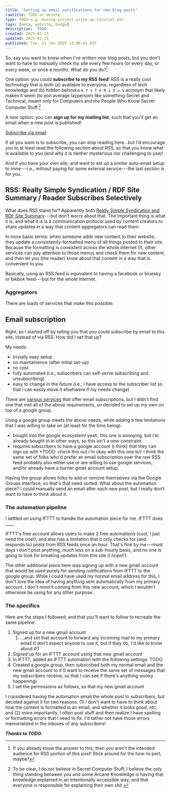 ```yaml
---
title: 'Setting up email notifications for new blog posts'
rawtitle: TODO-or-delete
type: TODO-e.g.-musing-project-write-up-tutorial-etc
tags: [meta, website, bodge]
description: 'TODO'
created: 2025-01-21
updated: 2025-01-21
published: Tue, 21 Jan 2025 12:00:41 EST
---
```


So, say you want to know when I've written new blog posts, but you don't want to have to manually check my site every few hours (or every day, or every week, or once a month). What do you do?[^iff]

[^iff]: If you already know the answer to this, then you aren't the intended audience for RSS portion of this post! Stick around for the how-to part, maybe?

One option: you could **subscribe to my RSS feed**! RSS is a really cool technology that is both (a) available to everyone, regardless of tech knowledge and (b) hidden behind a ` m Y s T e R i O u S ` acronym that likely makes it seem (to yon average layperson) like something Secret and Technical, meant only for Computers and the People Who Know Secret Computer Stuff.[^secret]

[^secret]: To be clear, I do not believe in Secret Computer Stuff, I believe the only thing standing between you and some Arcane Knowledge is having that knowledge explained in an intentionally accessible way, and that everyone is responsible for explaining their own shit.

A new option: you can **sign up for my mailing list**, such that you'll get an email when a new post is published!
<div class="centered-children">
<div class="blog-footer">
<a class="button" href="http://groups.google.com/group/hannahilea-blog-rss" target="_blank" rel="noreferrer noopener">Subscribe via email</a>
</div></div>

If all you want is to subscribe, you can stop reading here...but I'd encourage you to at least read the following section about RSS, so that you know what is available to you (and why it is neither mysterious nor challenging to use)! 

And if you have your own site, and want to set up a similar auto-email setup to mine---i.e., without paying for some external service---the last section is for you. 

## RSS: Really Simple Syndication / RDF Site Summary / Reader Subscribes Selectively

What does RSS stand for? Apparently both [Really Simple Syndication and RDF Site Summary](https://en.wikipedia.org/wiki/RSS)---but don't worry about that. The important thing is what it *is*, and what it is is a communication protocol used by content creators to share updates in a way that content aggregators can read them. 

In more basic terms: when someone adds new content to their website, they update a consistently-formatted menu of all things posted to their site. Because the formatting is consistent across the whole internet (!), other services can pay attention to those menus and check them for new content, and then let you (the reader) know about that content in a way that is convenient to you.

Basically, using an RSS feed is equivalent to having a facebook or bluesky or bikbok feed---but for the whole internet.

### Aggregators 

There are loads of services that make this possible: 

## Email subscription 

Right, so I started off by telling you that you could subscribe by email to this site, instead of via RSS. How did I set that up?

My needs:
- trivially easy setup
- no maintainence (after initial set-up)
- no cost
- fully automated (i.e., subscribers can self-serve subscribing and unsubscribing)
- easy to change in the future (i.e., i have access to the subscriber list so that i can easily move it elsehwere if my needs change)

There are [various services](https://buttondown.com/alternatives) that offer email subscriptions, but I didn't find one that met all of the above requirements, so decided to set up my own on top of a google group.

Using a google group meets the above needs, while adding a few limitations that I was willing to take on (at least for the time being):
- bought into the google ecosystem! yeah, this one is annoying, but i'm already bought in in other ways, so this isn't a new constraint
- requires subscribers to have a google account (i think) that they can sign up with *TODO: check this out 
    i'm okay with this one b/c i think the same set of folks who'd prefer an email subscription over the raw RSS feed probably also either use or are willing to use google services, and/or already have a burner gmail account setup. 

Having the group allows folks to add or remove themselves via the Google Groups interface, so that's that need sorted. What about the automation piece? I *could* manually send an email after each new post, but I really don't want to have to think about it.

### The automation pipeline 

I settled on using IFTTT to handle the automation piece for me. IFTTT does ____. 

IFTTT's free account allows users to make 2 free automations (cool, I just need the one!), and also has a limitation that it only checks for (and responds to) posts from RSS feeds once an hour. That's fine by me---most days I don't post anything, much less on a sub-hourly basis, and no one is going to look for breaking updates from this site (I hope!!). 

The other additional piece here was signing up with a new gmail account that would be used purely for sending notifications from IFTTT to the google group. While I could have used my normal email address for this, I don't love the idea of having anything sent automatically from my primary account. I don't mind it coming from this new account, which I wouldn't otherwise be using for any other purpose. 

### The specifics

Here are the steps I followed, and that you'll want to follow to recreate the same pipeline:
1. Signed up for a new gmail account
    1. ...and set that account to forward any incoming mail to my primary email (I don't expect anyone to use it, but if they do, I'd like to know about it!)
2. Signed up for an IFTTT account using that new gmail account 
3. In IFTTT, added an IFTTT automation with the following settings: TODO
4. Created a google group, then subscribed both my normal email and the new gmail account to it (I want to receive the same set of messages that my subscribers receive, so that I can see if there's anything wonky happening).
5. I set the permissions as follows, so that my new gmail account 

I considered having the automation email the whole post to subscribers, but decided against it for two reasons: (1) I don't want to have to think about how the content is formatted in an email, and whether it looks good, etc; and (2) more importantly, I often post stuff and then realize I have spelling or formatting errors that I need to fix. I'd rather not have those errors memorialized in the inboxes of any subscribers!





***Thanks to TODO.***
